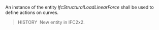 An instance of the entity _IfcStructuralLoadLinearForce_ shall be used to define actions on curves.

> HISTORY&nbsp; New entity in IFC2x2.